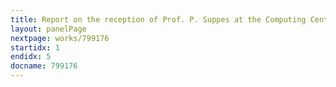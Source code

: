 ```yaml
---
title: Report on the reception of Prof. P. Suppes at the Computing Center
layout: panelPage
nextpage: works/799176
startidx: 1
endidx: 5
docname: 799176
---
```

